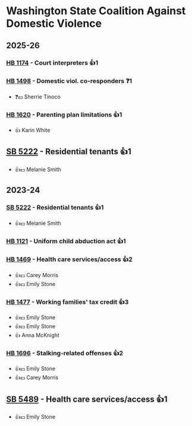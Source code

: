 # Washington State Coalition Against Domestic Violence
## 2025-26

### [HB 1174](/bill/2025-26/hb/1174/) - Court interpreters 👍1  

### [HB 1498](/bill/2025-26/hb/1498/) - Domestic viol. co-responders   ❓1
* ❓💵 Sherrie Tinoco

### [HB 1620](/bill/2025-26/hb/1620/) - Parenting plan limitations 👍1  
* 👍 Karin White

## [SB 5222](/bill/2025-26/sb/5222/) - Residential tenants 👍1  
* 👍💵 Melanie Smith

## 2023-24

### [SB 5222](/bill/2023-24/sb/5222/) - Residential tenants 👍1  
* 👍💵 Melanie Smith

### [HB 1121](/bill/2023-24/hb/1121/) - Uniform child abduction act 👍1  

### [HB 1469](/bill/2023-24/hb/1469/) - Health care services/access 👍2  
* 👍💵 Carey Morris
* 👍💵 Emily Stone

### [HB 1477](/bill/2023-24/hb/1477/) - Working families' tax credit 👍3  
* 👍💵 Emily Stone
* 👍💵 Emily Stone
* 👍 Anna McKnight

### [HB 1696](/bill/2023-24/hb/1696/) - Stalking-related offenses 👍2  
* 👍💵 Emily Stone
* 👍💵 Carey Morris

## [SB 5489](/bill/2023-24/sb/5489/) - Health care services/access 👍1  
* 👍💵 Emily Stone
